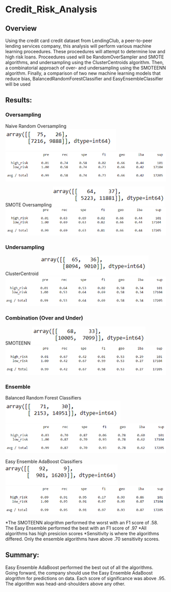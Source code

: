 # Credit_Risk_Analysis
## Overview
Using the credit card credit dataset from LendingClub, a peer-to-peer lending services company, this analysis will perform various machine learning proceedures.  These proceedures will attempt to determine low and high risk loans. Proceedures used will be RandomOverSampler and SMOTE algorithms, and undersampling using the ClusterCentroids algorithm. Then, a combinatorial approach of over- and undersampling using the SMOTEENN algorithm. Finally, a comparison of two new machine learning models that reduce bias, BalancedRandomForestClassifier and EasyEnsembleClassifier will be used

## Results: 
### Oversampling
Naive Random Oversampling
![Random](https://github.com/smulhern03-bootcamp/Credit_Risk_Analysis/blob/main/Images/Naive%20Random%20Oversampling.PNG)
![Random stats](https://github.com/smulhern03-bootcamp/Credit_Risk_Analysis/blob/main/Images/Naive%20Random%20Oversampling_stats.PNG)

SMOTE Oversampling
![SMOTE](https://github.com/smulhern03-bootcamp/Credit_Risk_Analysis/blob/main/Images/SMOTE%20Oversampling.PNG)
![SMOTE stats](https://github.com/smulhern03-bootcamp/Credit_Risk_Analysis/blob/main/Images/SMOTE%20Oversampling_stats.PNG)

### Undersampling
ClusterCentroid
![Undersampling](https://github.com/smulhern03-bootcamp/Credit_Risk_Analysis/blob/main/Images/Undersampling.PNG)
![Undersampling stats](https://github.com/smulhern03-bootcamp/Credit_Risk_Analysis/blob/main/Images/Undersampling_stats.PNG)

### Combination (Over and Under)
SMOTEENN
![combination](https://github.com/smulhern03-bootcamp/Credit_Risk_Analysis/blob/main/Images/Combination.PNG)
![combination stats](https://github.com/smulhern03-bootcamp/Credit_Risk_Analysis/blob/main/Images/Combination_stats.PNG)

### Ensemble
Balanced Random Forest Classifiers
![balanced forest](https://github.com/smulhern03-bootcamp/Credit_Risk_Analysis/blob/main/Images/Balanced%20Random%20Forest.PNG)
![balanced forest stats](https://github.com/smulhern03-bootcamp/Credit_Risk_Analysis/blob/main/Images/Balanced%20Random%20Forest_stats.PNG)

Easy Ensemble AdaBoost Classifiers
![easy ensemble](https://github.com/smulhern03-bootcamp/Credit_Risk_Analysis/blob/main/Images/Easy%20Ensemble%20AdaBoost.PNG)
![easy ensemble stats](https://github.com/smulhern03-bootcamp/Credit_Risk_Analysis/blob/main/Images/Easy%20Ensemble%20AdaBoost_stats.PNG)

*The SMOTEENN alogrithm performed the worst with an F1 score of .58.  The Easy Ensemble performed the best with an F1 score of .97
*All algorithms has high presicion scores
*Sensitivity is where the algorithms differed.  Only the ensemble algorithms have above .70 sensitivity scores.

## Summary: 
Easy Ensemble AdaBoost performed the best out of all the algorithms.  Going forward, the company should use the Easy Ensemble AdaBoost alogrithm for predictions on data.  Each score of significance was above .95.  The algorithm was head-and-shoulders above any other.
